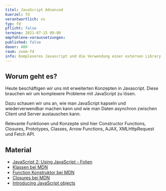 ```yaml
---
titel: JavaScript Advanced
kuerzel: fd
verantwortlich: vs
typ: fd
pflicht: false
termine: 2021-07-15 09:00
empfohlene-voraussetzungen: 
published: false
dauer: 480
raum: zoom-fd
info: Komplexeres Javascript und die Verwendung einer externen Library.
---
```

## Worum geht es?
Heute beschäftigen wir uns mit erweiterten Konzepten in Javascript. Diese brauchen wir um komplexere Probleme mit JavaScript zu lösen. 

Dazu schauen wir uns an, wie man JavaScript kapseln und wiederverwendbar machen kann und wie man Daten asynchron zwischen Client und Server austauschen kann. 

Relevante Funktionen und Konzepte sind hier Constructor Functions, Closures, Prototypes, Classes, Arrow Functions, AJAX, XMLHttpRequest und Fetch API.

## Material
- [JavaScript 2: Using JavaScript - Folien](../../material/frontend-development-1/session-5/slides/Chapter09-JavaScript2UsingJavaScript.pdf)
- [Klassen bei MDN](https://developer.mozilla.org/de/docs/Web/JavaScript/Reference/Klassen)
- [Function Konstruktor bei MDN](https://developer.mozilla.org/de/docs/Web/JavaScript/Reference/Global_Objects/Function)
- [Closures bei MDN](https://developer.mozilla.org/de/docs/Web/JavaScript/Closures)
- [Introducing JavaScript objects](https://developer.mozilla.org/en-US/docs/Learn/JavaScript/Objects)
